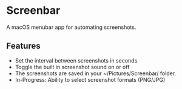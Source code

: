 # Screenbar
A macOS menubar app for automating screenshots.   

## Features
- Set the interval between screenshots in seconds
- Toggle the built in screenshot sound on or off
- The screenshots are saved in your ~/Pictures/Screenbar/ folder.  
- In-Progress: Ability to select screenshot formats (PNG/JPG)